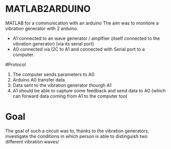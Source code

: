 # MATLAB2ARDUINO
MATLAB for a communication with an arduino
The aim was to monitore a vibration generator with 2 arduino.
* A1 connected to an wave generator / amplfiier (itself connected to the vibration generator) (via its serial port)
* A0 connected via I2C to A1 and connected with Serial port to a computer.

#Protocol 

1. The computer sends parameters to A0
2. Arduino A0 transfer data
3. Data sent to the vibration generator thourgh A1
4. A1 should be able to capture some feedback and send data to A0
(which can forward data coming from A1 to the computer too)

# Goal

The goal of such a circuit was to, thanks to the vibration generators, investigate the conditions in which person is able to distinguish two different vibration waves/
